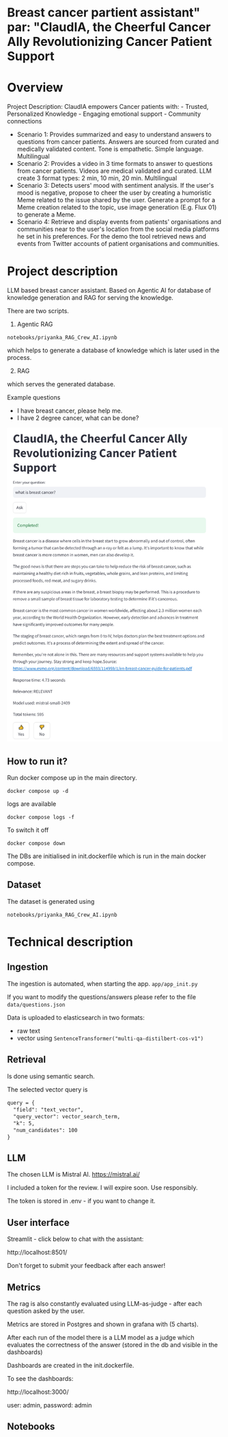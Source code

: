 # Breast cancer partient assistant" par: "ClaudIA, the Cheerful Cancer Ally Revolutionizing Cancer Patient Support

# Overview

Project Description: ClaudIA empowers Cancer patients with: - Trusted, Personalized Knowledge - Engaging emotional
support - Community connections
- Scenario 1: Provides summarized and easy to understand answers to questions from cancer patients. Answers are sourced
from curated and medically validated content. Tone is empathetic. Simple language. Multilingual
- Scenario 2: Provides a video in 3 time formats to answer to questions from cancer patients. Videos are medical validated
and curated. LLM create 3 format types: 2 min, 10 min, 20 min. Multilingual
- Scenario 3: Detects users' mood with sentiment analysis. If the user's mood is negative, propose to cheer the user by
creating a humoristic Meme related to the issue shared by the user. Generate a prompt for a Meme creation related to the
topic, use image generation (E.g. Flux 01) to generate a Meme.
- Scenario 4: Retrieve and display events from patients' organisations and communities near to the user's location from
the social media platforms he set in his preferences. For the demo the tool retrieved news and events from Twitter
accounts of patient organisations and communities.

# Project description

LLM based breast cancer assistant. Based on Agentic AI for database of knowledge generation and RAG for serving the
knowledge.

There are two scripts.

1. Agentic RAG

```
notebooks/priyanka_RAG_Crew_AI.ipynb
```

which helps to generate a database of knowledge which is later used in the process.

2. RAG

which serves the generated database.

Example questions

- I have breast cancer, please help me.
- I have 2 degree cancer, what can be done?

![img.png](img/img_1.png)

## How to run it?

Run docker compose up in the main directory.

```
docker compose up -d
```

logs are available

```
docker compose logs -f 
```

To switch it off

```
docker compose down
```

The DBs are initialised in init.dockerfile which is run in the main docker compose.

## Dataset

The dataset is generated using

```
notebooks/priyanka_RAG_Crew_AI.ipynb
```

# Technical description

## Ingestion

The ingestion is automated, when starting the app.
`app/app_init.py`

If you want to modify the questions/answers please refer to the file
`data/questions.json`

Data is uploaded to elasticsearch in two formats:

- raw text
- vector using `SentenceTransformer("multi-qa-distilbert-cos-v1")`

## Retrieval

Is done using semantic search.

The selected vector query is

```
query = {
  "field": "text_vector",
  "query_vector": vector_search_term,
  "k": 5,
  "num_candidates": 100
}
```

## LLM

The chosen LLM is Mistral AI.
https://mistral.ai/

I included a token for the review. I will expire soon. Use responsibly.

The token is stored in .env - if you want to change it.

## User interface

Streamlit - click below to chat with the assistant:

http://localhost:8501/

Don't forget to submit your feedback after each answer!

## Metrics

The rag is also constantly evaluated using LLM-as-judge - after each question asked by the user.

Metrics are stored in Postgres and shown in grafana with (5 charts).

After each run of the model there is a LLM model as a judge which evaluates the correctness of the answer (stored in the
db and visible in the dashboards)

Dashboards are created in the init.dockerfile.

To see the dashboards:

http://localhost:3000/

user: admin, password: admin

## Notebooks


